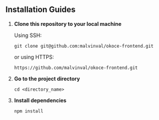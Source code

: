 ## Installation Guides

1. **Clone this repository to your local machine**

    Using SSH:

    `git clone git@github.com:malvinval/okoce-frontend.git`

    or using HTTPS:

    `https://github.com/malvinval/okoce-frontend.git`

2. **Go to the project directory**

    `cd <directory_name>`

3. **Install dependencies**

    `npm install`